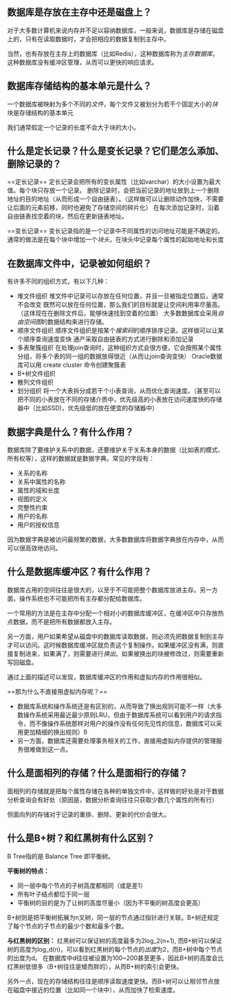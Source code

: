 ## 数据库是存放在主存中还是磁盘上？
对于大多数计算机来说内存并不足以容纳数据库，一般来说，数据库是存储在磁盘上的，只有在读取数据时，才会把相应的数据复制到主存中。

当然，也有存放在主存上的数据库（比如Redis），这种数据库称为*主存数据库*，这种数据库没有缓冲区管理，从而可以更快的响应请求。

## 数据库存储结构的基本单元是什么？
一个数据库被映射为多个不同的*文件*，每个文件又被划分为若干个固定大小的*块*
块是存储结构的基本单元

我们通常假定一个记录的长度不会大于块的大小。

## 什么是定长记录？什么是变长记录？它们是怎么添加、删除记录的？
==定长记录==
定长记录会把所有的变长属性（比如varchar）的大小设置为最大值。每个块只存放一个记录。
删除记录时，会把当前记录的地址放到上一个删除地址的目的地址（从而形成一个自由链表）。（这样做可以让删除动作加快，不需要让后面的元素前移，同时也避免了存储空间的碎片化）
在每次添加记录时，沿着自由链表找空着的块，然后在更新链表地址。

==变长记录==
变长记录指的是一个记录中不同属性的访问地址可能是不确定的。
通常的做法是在每个块中增加一个*块头*，在块头中记录每个属性的起始地址和长度

## 在数据库文件中，记录被如何组织？
有许多不同的组织方式，有以下几种：
- 堆文件组织
	堆文件中记录可以存放在任何位置，并且一旦被指定位置后，通常不会改变
	既然可以放在任何位置，那么我们的目标就是让空间利用率尽量高。（这体现在在删除文件后，能够快速找到空着的位置）
	大多数数据库会采用*自由空间图*的数据结构来进行存储。
- 顺序文件组织
	顺序文件组织是按某个*搜索码*的顺序排序记录。这样做可以让某个顺序查询速度变快
	通产采取自由链表的方式进行删除和添加记录
- 多表聚簇组织
	在处理join查询时，这种组织方式会很方便，它会按照某个属性分组，将多个表的同一组的数据放得很近（从而让join查询变快）
	Oracle数据库可以用 create cluster 命令创建聚簇表
- B+树文件组织
- 散列文件组织
- 划分组织
	将一个大表拆分成若干个小表查询，从而优化查询速度。（甚至可以把不同的小表放在不同的存储介质中，优先级高的小表放在访问速度快的存储器中（比如SSD)，优先级低的放在便宜的存储器中）

## 数据字典是什么？有什么作用？
数据库除了要维护关系中的数据，还要维护关于关系本身的数据（比如表的模式、所有权等），这样的数据就是数据字典。常见的字段有：
- 关系的名称
- 关系中属性的名称
- 属性的域和长度
- 视图的定义
- 完整性约束
- 用户的名称
- 用户的授权信息

因为数据字典是被访问最频繁的数据，大多数数据库将数据字典放在内存中，从而可以很高效地访问。

## 什么是数据库缓冲区？有什么作用？
数据库占用的空间往往是很大的，以至于不可能把整个数据库放进主存。另一方面，操作系统也不可能把所有主存都分配给数据库。

一个常用的方法是在主存中分配一个相对小的数据库缓冲区，在缓冲区中只存放热点数据，而不是把所有数据都放入主存。

另一方面，用户如果希望从磁盘中的数据库读取数据，则必须先把数据复制到主存才可以访问。这时候数据库缓冲区就负责这个复制操作。如果缓冲区没有满，则直接复制进来，如果满了，则需要进行*换出*。如果被换出的块被修改过，则需要重新写回磁盘。

通过上面的描述可以发现，数据库缓冲区的作用和虚拟内存的作用很相似。

==那为什么不直接用虚拟内存呢？==
- 数据库系统和操作系统还是有区别的，从而导致了换出规则可能不一样（大多数操作系统采用最近最少原则LRU，但由于数据库系统可以看到用户的请求指令，而不像操作系统那样对用户的操作没有任何先见性的信息，数据库可以采用更加精细的换出规则）ß
- 另一方面，数据库还需要处理事务相关的工作，直接用虚拟内存提供的管理服务很难做到这一点。

## 什么是面相列的存储？什么是面相行的存储？
面相列的存储就是把每个属性存储在各种的单独文件中，这样做的好处是对于数据分析查询会有好处（原因是，数据分析查询往往只获取少数几个属性的所有行）

但面向列的存储对于记录的重排、删除、更新的代价会很大。

## 什么是B+树？和红黑树有什么区别？
B Tree指的是 Balance Tree 即平衡树。

**平衡树的特点：**
- 同一层中每个节点的子树高度都相同（或是差1）
- 所有叶子结点都位于同一层
- 平衡树的目的是为了让树的高度尽量小（因为不平衡的树高度会更高）

B+树则是把平衡树拓展为n叉树，同一层的节点通过指针进行关联。B+树还规定了每个节点的子节点的最少个数和最多个数。



**与红黑树的区别：**
红黑树可以保证树的高度最多为2log_2(n+1), 而B+树可以保证树的高度为log_d(n)，可以看到红黑树的每个节点的*出度*为2，而B+树中每个节点的出度为d。
在数据库中d往往被设置为100~200甚至更多，因此B+树的高度会比红黑树低很多（B+树往往是矮而胖的），从而B+树的索引会更快。

另外一点，现在的存储结构往往是顺序读取速度更快。而B+树可以让相邻节点放在磁盘中接近的位置（比如同一个块中），从而加快了检索速度。